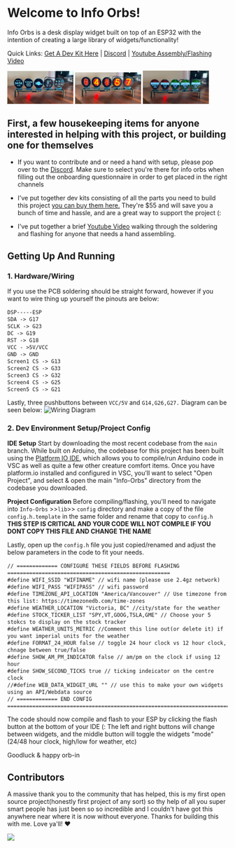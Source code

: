 
# Welcome to Info Orbs!

Info Orbs is a desk display widget built on top of an ESP32 with the intention of creating a large library of widgets/functionality!

Quick Links: [Get A Dev Kit Here](https://brett.tech/collections/electronics-projects/products/info-orbs-full-dev-kit) | [Discord](https://link.brett.tech/discord) | [Youtube Assembly/Flashing Video](https://link.brett.tech/orbsYT)
<p>
    <img src="references/weather.png" alt="Weather Widget" style="width:30%;">
    <img src="references/time.png" alt="Clock Widget" style="width: 30%;">
    <img src="references/stocks.png" alt="Stock Widget" style="width: 30%;">
</p>

## First, a few housekeeping items for anyone interested in helping with this project, or building one for themselves

- If you want to contribute and or need a hand with setup, please pop over to the [Discord](https://link.brett.tech/discord). Make sure to select you're there for info orbs when filling out the onboarding questionnaire in order to get placed in the right channels

- I've put together dev kits consisting of all the parts you need to build this project [you can buy them here.](https://brett.tech/collections/electronics-projects/products/info-orbs-full-dev-kit)  They're $55 and will save you a bunch of time and hassle, and are a great way to support the project (:

- I've put together a brief [Youtube Video](https://link.brett.tech/orbsYT) walking through the soldering and flashing for anyone that needs a hand assembling.
## Getting Up And Running

### 1. Hardware/Wiring
If you use the PCB soldering should be straight forward, however if you want to wire thing up yourself the pinouts are below:

    DSP-----ESP
    SDA -> G17
    SCLK -> G23
    DC -> G19
    RST -> G18
    VCC - >5V/VCC
    GND -> GND
    Screen1 CS -> G13
    Screen2 CS -> G33
    Screen3 CS -> G32
    Screen4 CS -> G25
    Screen5 CS -> G21

   Lastly, three pushbuttons between `VCC/5V` and `G14,G26,G27.`
Diagram can be seen below:
<img src="references/wiringDiag.png" alt="Wiring Diagram">


### 2. Dev Environment Setup/Project Config
**IDE Setup**
Start by downloading the most recent codebase from the `main` branch.
While built on Arduino, the codebase for this project has been built using the  [Platform IO IDE](https://platformio.org/), which allows you to compile/run Arduino code in VSC as well as quite a few other creature comfort items.
Once you have platform.io installed and configured in VSC, you'll want to select "Open Project", and select & open the main "Info-Orbs" directory from the codebase you downloaded.

**Project Configuration**
Before compiling/flashing, you'll need to navigate into `Info-Orbs` >>` lib `>> `config` directory and make a copy of the file `config.h.template` in the same folder and rename that copy to `config.h` **THIS STEP IS CRITICAL AND YOUR CODE WILL NOT COMPILE IF YOU DONT COPY THIS FILE AND CHANGE THE NAME**

Lastly, open up the `config.h` file you just copied/renamed and adjust the below parameters in the code to fit your needs.
```
// ============= CONFIGURE THESE FIELDS BEFORE FLASHING ====================================================
#define WIFI_SSID "WIFINAME" // wifi name (please use 2.4gz network)
#define WIFI_PASS "WIFIPASS" // wifi password
#define TIMEZONE_API_LOCATION "America/Vancouver" // Use timezone from this list: https://timezonedb.com/time-zones
#define WEATHER_LOCATION "Victoria, BC" //city/state for the weather
#define STOCK_TICKER_LIST "SPY,VT,GOOG,TSLA,GME" // Choose your 5 stokcs to display on the stock tracker
#define WEATHER_UNITS_METRIC //Comment this line out(or delete it) if you want imperial units for the weather
#define FORMAT_24_HOUR false // toggle 24 hour clock vs 12 hour clock, chnage between true/false
#define SHOW_AM_PM_INDICATOR false // am/pm on the clock if using 12 hour
#define SHOW_SECOND_TICKS true // ticking indeicator on the centre clock
//#define WEB_DATA_WIDGET_URL "" // use this to make your own widgets using an API/Webdata source
// ============= END CONFIG ==============================================================================
```


The code should now compile and flash to your ESP by clicking the flash button at the bottom of your IDE (:
The left and right buttons will change between widgets, and the middle button will toggle the widgets "mode"(24/48 hour clock, high/low for weather, etc)

Goodluck & happy orb-in


## Contributors
A massive thank you to the community that has helped, this is my first open source project(honestly first project of any sort) so thy help of all you super smart people has just been so so incredible and I couldn't have got this anywhere near where it is now without everyone. Thanks for building this with me. Love ya'll! ♥️

<a href="https://github.com/brett-dot-tech/info-orbs/graphs/contributors">
<img src="https://contrib.rocks/image?repo=brett-dot-tech/info-orbs" />
</a>


